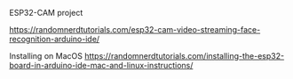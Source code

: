 ESP32-CAM project 

https://randomnerdtutorials.com/esp32-cam-video-streaming-face-recognition-arduino-ide/

Installing on MacOS
https://randomnerdtutorials.com/installing-the-esp32-board-in-arduino-ide-mac-and-linux-instructions/
